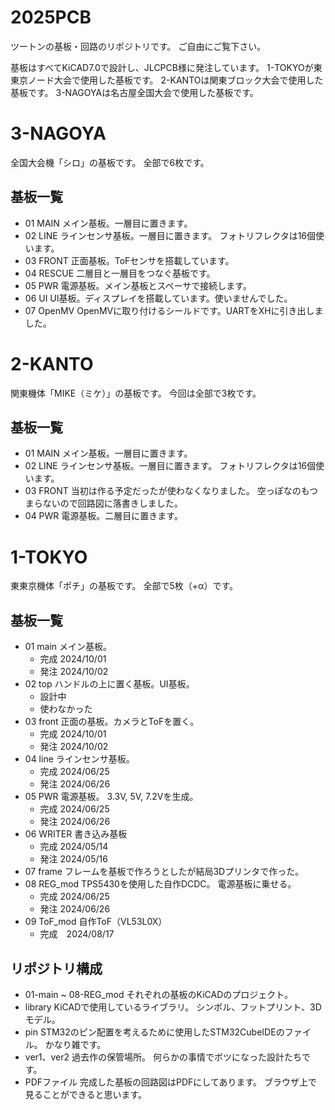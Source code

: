 # 2025PCB
ツートンの基板・回路のリポジトリです。
ご自由にご覧下さい。

基板はすべてKiCAD7.0で設計し、JLCPCB様に発注しています。
1-TOKYOが東東京ノード大会で使用した基板です。
2-KANTOは関東ブロック大会で使用した基板です。
3-NAGOYAは名古屋全国大会で使用した基板です。

# 3-NAGOYA
全国大会機「シロ」の基板です。
全部で6枚です。
## 基板一覧
* 01 MAIN
    メイン基板。一層目に置きます。
* 02 LINE
    ラインセンサ基板。一層目に置きます。
    フォトリフレクタは16個使います。
* 03 FRONT
    正面基板。ToFセンサを搭載しています。
* 04 RESCUE
    二層目と一層目をつなぐ基板です。
* 05 PWR
    電源基板。メイン基板とスペーサで接続します。
* 06 UI
    UI基板。ディスプレイを搭載しています。使いませんでした。
* 07 OpenMV
    OpenMVに取り付けるシールドです。UARTをXHに引き出しました。

# 2-KANTO
関東機体「MIKE（ミケ）」の基板です。
今回は全部で3枚です。

## 基板一覧
* 01 MAIN
    メイン基板。一層目に置きます。
* 02 LINE
    ラインセンサ基板。一層目に置きます。
    フォトリフレクタは16個使います。
* 03 FRONT
    当初は作る予定だったが使わなくなりました。
    空っぽなのもつまらないので回路図に落書きしました。
* 04 PWR
    電源基板。二層目に置きます。

# 1-TOKYO
東東京機体「ポチ」の基板です。
全部で5枚（+α）です。

## 基板一覧
* 01 main
    メイン基板。
    * 完成 2024/10/01
    * 発注 2024/10/02
* 02 top
    ハンドルの上に置く基板。UI基板。
    * 設計中
    * 使わなかった
* 03 front
    正面の基板。カメラとToFを置く。
    * 完成 2024/10/01
    * 発注 2024/10/02
* 04 line
    ラインセンサ基板。
    * 完成 2024/06/25
    * 発注 2024/06/26
* 05 PWR
    電源基板。
    3.3V, 5V, 7.2Vを生成。
    * 完成 2024/06/25
    * 発注 2024/06/26
* 06 WRITER
    書き込み基板
    * 完成 2024/05/14
    * 発注 2024/05/16
* 07 frame
    フレームを基板で作ろうとしたが結局3Dプリンタで作った。
* 08 REG_mod
    TPS5430を使用した自作DCDC。
    電源基板に乗せる。
    * 完成 2024/06/25
    * 発注 2024/06/26
* 09 ToF_mod
    自作ToF（VL53L0X）
    * 完成　2024/08/17
## リポジトリ構成
* 01-main ~ 08-REG_mod 
    それぞれの基板のKiCADのプロジェクト。
* library
    KiCADで使用しているライブラリ。
    シンボル、フットプリント、3Dモデル。
* pin
    STM32のピン配置を考えるために使用したSTM32CubeIDEのファイル。
    かなり雑です。
* ver1、ver2
    過去作の保管場所。
    何らかの事情でボツになった設計たちです。
* PDFファイル
    完成した基板の回路図はPDFにしてあります。
    ブラウザ上で見ることができると思います。

